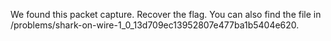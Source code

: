 We found this packet capture. Recover the flag. You can also find the file in /problems/shark-on-wire-1_0_13d709ec13952807e477ba1b5404e620.
